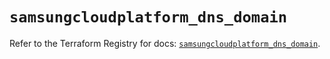 # `samsungcloudplatform_dns_domain`

Refer to the Terraform Registry for docs: [`samsungcloudplatform_dns_domain`](https://registry.terraform.io/providers/samsungsdscloud/samsungcloudplatform/3.13.0/docs/resources/dns_domain).
